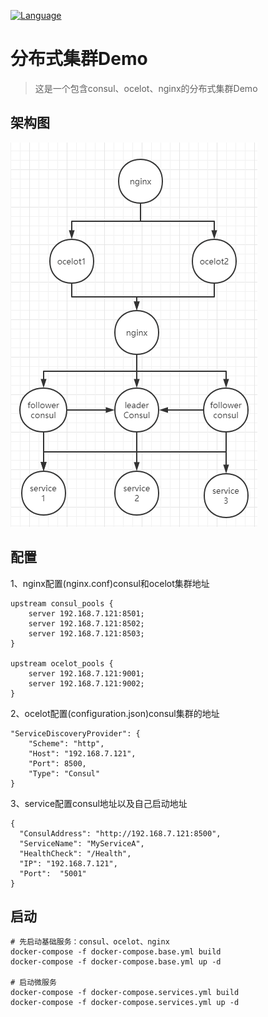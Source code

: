 [![Language](https://img.shields.io/badge/language-csharp-d.svg)](#) 

# 分布式集群Demo
> 这是一个包含consul、ocelot、nginx的分布式集群Demo

## 架构图
![架构图](architecture.png)

## 配置
1、nginx配置(nginx.conf)consul和ocelot集群地址
```
upstream consul_pools {
    server 192.168.7.121:8501;
    server 192.168.7.121:8502;
    server 192.168.7.121:8503;
}

upstream ocelot_pools {
    server 192.168.7.121:9001;
    server 192.168.7.121:9002;
}
```
2、ocelot配置(configuration.json)consul集群的地址
```
"ServiceDiscoveryProvider": {
    "Scheme": "http",
    "Host": "192.168.7.121",
    "Port": 8500,
    "Type": "Consul"
}
```
3、service配置consul地址以及自己启动地址
```
{
  "ConsulAddress": "http://192.168.7.121:8500",
  "ServiceName": "MyServiceA",
  "HealthCheck": "/Health",
  "IP": "192.168.7.121",
  "Port":  "5001"
}
```

## 启动
```shell
# 先启动基础服务：consul、ocelot、nginx
docker-compose -f docker-compose.base.yml build  
docker-compose -f docker-compose.base.yml up -d  

# 启动微服务
docker-compose -f docker-compose.services.yml build  
docker-compose -f docker-compose.services.yml up -d  
```
